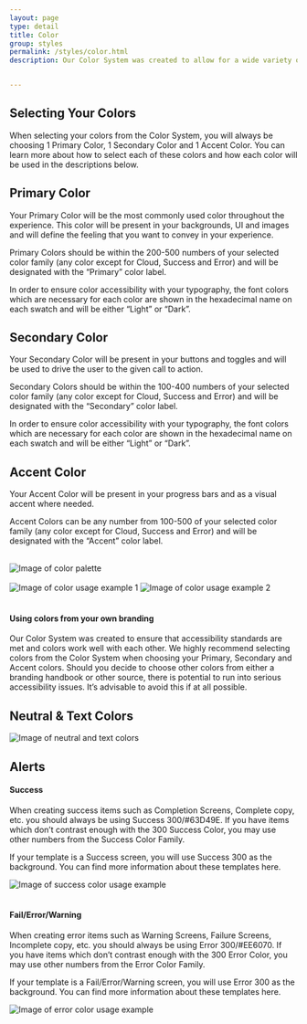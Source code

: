 ```yaml
---
layout: page
type: detail
title: Color
group: styles
permalink: /styles/color.html
description: Our Color System was created to allow for a wide variety of color combinations throughout the many different products which we create. The wide breath of colors within each color family has been created with the help of the online color tool 0 to 255 and allows for the designer to create an individual look to the app they are creating while ensuring that their colors have been thoughtfully curated. Each color family has 5 swatches which were chosen in +/- 4 increments and then passed through Web Aim’s Contrast Checker to test for accessibility and to determine which font is accessible for use.


---
```



## Selecting Your Colors


When selecting your colors from the Color System, you will always be choosing 1 Primary Color, 1 Secondary Color and 1 Accent Color. You can learn more about how to select each of these colors and how each color will be used in the descriptions below.


## Primary Color


Your Primary Color will be the most commonly used color throughout the experience. This color will be present in your backgrounds, UI and images and will define the feeling that you want to convey in your experience.

Primary Colors should be within the 200-500 numbers of your selected color family (any color except for Cloud, Success and Error) and will be designated with the “Primary” color label.

In order to ensure color accessibility with your typography, the font colors which are necessary for each color are shown in the hexadecimal name on each swatch and will be either “Light” or “Dark”.



## Secondary Color


Your Secondary Color will be present in your buttons and toggles and will be used to drive the user to the given call to action.

Secondary Colors should be within the 100-400 numbers of your selected color family (any color except for Cloud, Success and Error) and will be designated with the “Secondary” color label.

In order to ensure color accessibility with your typography, the font colors which are necessary for each color are shown in the hexadecimal name on each swatch and will be either “Light” or “Dark”.



## Accent Color


Your Accent Color will be present in your progress bars and as a visual accent where needed.

Accent Colors can be any number from 100-500 of your selected color family (any color except for Cloud, Success and Error) and will be designated with the “Accent” color label.
<br>
<br>



![Image of color palette](../images/colors/color-palette.svg)
<br>
<br>
![Image of color usage example 1](../images/colors/color-usage-example-1.svg)
![Image of color usage example 2](../images/colors/color-usage-example-2.svg)
<br>
<br>



#### Using colors from your own branding

Our Color System was created to ensure that accessibility standards are met and colors work well with each other. We highly recommend selecting colors from the Color System when choosing your Primary, Secondary and Accent colors. Should you decide to choose other colors from either a branding handbook or other source, there is potential to run into serious accessibility issues. It’s advisable to avoid this if at all possible.



## Neutral & Text Colors

![Image of neutral and text colors](../images/colors/neutral-and-text-colors.svg)



## Alerts
#### Success

When creating success items such as Completion Screens, Complete copy, etc. you should always be using Success 300/#63D49E. If you have items which don’t contrast enough with the 300 Success Color, you may use other numbers from the Success Color Family.

If your template is a Success screen, you will use Success 300 as the background. You can find more information about these templates here.

![Image of success color usage example](../images/colors/success-color-usage-example.svg)
<br>
<br>


#### Fail/Error/Warning

When creating error items such as Warning Screens, Failure Screens, Incomplete copy, etc. you should always be using Error 300/#EE6070. If you have items which don’t contrast enough with the 300 Error Color, you may use other numbers from the Error Color Family.

If your template is a Fail/Error/Warning screen, you will use Error 300 as the background. You can find more information about these templates here.

![Image of error color usage example](../images/colors/error-color-usage-example.svg)
<br>
<br>
